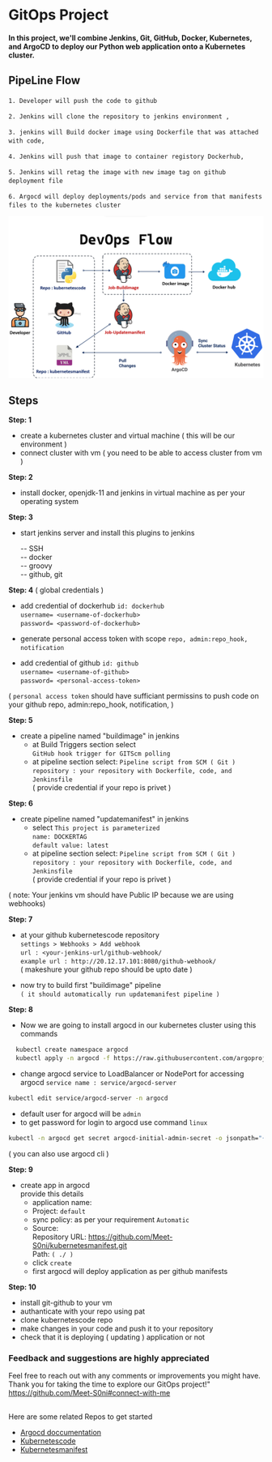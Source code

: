 # GitOps Project

#### In this project, we'll combine Jenkins, Git, GitHub, Docker, Kubernetes, and ArgoCD to deploy our Python web application onto a Kubernetes cluster.

## PipeLine Flow

`1. Developer will push the code to github `

`2. Jenkins will clone the repository to jenkins environment ,`

`3. jenkins will Build docker image using Dockerfile that was attached with code,`

`4. Jenkins will push that image to container registory Dockerhub,`

`5. Jenkins will retag the image with new image tag on github deployment file`

`6. Argocd will deploy deployments/pods and service from that manifests files to the kubernetes cluster `

![alt text](https://github.com/Meet-S0ni/kubernetescode/blob/main/flow.png)

## Steps 

**Step: 1** 
- create a kubernetes cluster and virtual machine ( this will be our environment )
- connect cluster with vm ( you need to be able to access cluster from vm )

**Step: 2** 
- install docker, openjdk-11 and jenkins in virtual machine as per your operating system 

**Step: 3** 
- start jenkins server and install this  plugins to jenkins

    -- SSH  \
    -- docker \
    -- groovy   \
    -- github, git

**Step: 4** ( global credentials )

- add credential of dockerhub `id: dockerhub` \
    `username= <username-of-dockerhub>` \
    `password= <password-of-dockerhub>`

- generate personal access token with scope `repo, admin:repo_hook, notification`

- add credential of github `id: github` \
    `username= <username-of-github>` \
    `password= <personal-access-token>`


( `personal access token` should have sufficiant permissins to push code on your github repo, admin:repo_hook, notification, )

**Step: 5** 
- create a pipeline named "buildimage" in jenkins
    - at Build Triggers section select \
        `GitHub hook trigger for GITScm polling`
    - at pipeline section select: `Pipeline script from SCM ( Git )` \
      `repository : your repository with Dockerfile, code, and Jenkinsfile` \
        ( provide credential if your repo is privet ) 

**Step: 6**
- create pipeline named "updatemanifest" in jenkins 
    - select `This project is parameterized` \
      `name: DOCKERTAG`  \
      `default value: latest`
    - at pipeline section select: `Pipeline script from SCM ( Git )` \
      `repository : your repository with Dockerfile, code, and Jenkinsfile` \
        ( provide credential if your repo is privet ) 

( note: Your jenkins vm should have Public IP  because we are using webhooks)

**Step: 7**
- at your github kubernetescode repository \
  `settings > Webhooks > Add webhook`  \
  `url : <your-jenkins-url/github-webhook/` \
  `example url : http://20.12.17.101:8080/github-webhook/`  
    ( makeshure your github repo should be upto date )

- now try to build first "buildimage" pipeline  \
    `( it should automatically run updatemanifest pipeline )`
   
**Step: 8**
- Now we are going to install argocd in our kubernetes cluster using this commands

```bash
  kubectl create namespace argocd
  kubectl apply -n argocd -f https://raw.githubusercontent.com/argoproj/argo-cd/stable/manifests/install.yaml
```
- change argocd service to LoadBalancer or NodePort for accessing argocd  `service name : service/argocd-server`

```bash
kubectl edit service/argocd-server -n argocd
```
- default user for argocd will be `admin`
- to get password for login to argocd use command `linux`
```bash
kubectl -n argocd get secret argocd-initial-admin-secret -o jsonpath="{.data.password}" | base64 -d; echo
```

( you can also use argocd cli )

**Step: 9**
- create app in argocd  
  provide this details
    - application name: <argocdapp1>
    - Project: `default`
    - sync policy: as per your requirement `Automatic`
    - Source:   
      Repository URL: <https://github.com/Meet-S0ni/kubernetesmanifest.git>  
      Path: <provide path in your repo> `( ./ )`
  - click `create`
  - first argocd will deploy application as per github manifests 
      
**Step: 10**
- install git-github to your vm
- authanticate with your repo using pat
- clone kubernetescode repo 
- make changes in your code and push it to your repository
- check that it is deploying ( updating ) application or not

### Feedback and suggestions are highly appreciated

Feel free to reach out with any comments or improvements you might have. Thank you for taking the time to explore our GitOps project!"  
https://github.com/Meet-S0ni#connect-with-me

## 

Here are some related Repos to get started 

- [Argocd doccumentation](https://argo-cd.readthedocs.io/en/stable/getting_started) 
- [Kubernetescode](https://github.com/Meet-S0ni/kubernetescode)
- [Kubernetesmanifest](https://github.com/Meet-S0ni/kubernetesmanifest)
 
